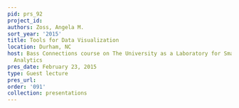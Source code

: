 ```yaml
---
pid: prs_92
project_id: 
authors: Zoss, Angela M.
sort_year: '2015'
title: Tools for Data Visualization
location: Durham, NC
host: Bass Connections course on The University as a Laboratory for Smart Grid Data
  Analytics
pres_date: February 23, 2015
type: Guest lecture
pres_url: 
order: '091'
collection: presentations
---
```

